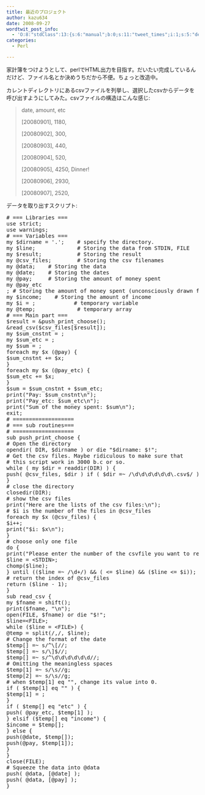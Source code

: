 ```yaml
---
title: 最近のプロジェクト
author: kazu634
date: 2008-09-27
wordtwit_post_info:
  - 'O:8:"stdClass":13:{s:6:"manual";b:0;s:11:"tweet_times";i:1;s:5:"delay";i:0;s:7:"enabled";i:1;s:10:"separation";s:2:"60";s:7:"version";s:3:"3.7";s:14:"tweet_template";b:0;s:6:"status";i:2;s:6:"result";a:0:{}s:13:"tweet_counter";i:2;s:13:"tweet_log_ids";a:1:{i:0;i:4305;}s:9:"hash_tags";a:0:{}s:8:"accounts";a:1:{i:0;s:7:"kazu634";}}'
categories:
  - Perl

---
```

<div class="section">
<p>
    家計簿をつけようとして、perlでHTML出力を目指す。だいたい完成しているんだけど、ファイル名とか決めうちだから不便。ちょっと改造中。
</p>
  
<p>
    カレントディレクトリにあるcsvファイルを列挙し、選択したcsvからデータを呼び出すようにしてみた。csvファイルの構造はこんな感じ:
</p>
  
<blockquote>
<p>
      date, amount, etc
</p>
    
<p>
      [20080901], 1180,
</p>
    
<p>
      [20080902], 300,
</p>
    
<p>
      [20080903], 440,
</p>
    
<p>
      [20080904], 520,
</p>
    
<p>
      [20080905], 4250, Dinner!
</p>
    
<p>
      [20080906], 2930,
</p>
    
<p>
      [20080907], 2520,
</p>
</blockquote>
  
<p>
    データを取り出すスクリプト:
</p>
  
<pre class="syntax-highlight">
<span class="synComment"># === Libraries ===</span>
<span class="synStatement">use strict</span>;
<span class="synStatement">use warnings</span>;
<span class="synComment"># === Variables ===</span>
<span class="synStatement">my</span> <span class="synIdentifier">$dirname</span> = <span class="synConstant">'.'</span>;    <span class="synComment"># specify the directory.</span>
<span class="synStatement">my</span> <span class="synIdentifier">$line</span>;             <span class="synComment"># Storing the data from STDIN, FILE</span>
<span class="synStatement">my</span> <span class="synIdentifier">$result</span>;           <span class="synComment"># Storing the result</span>
<span class="synStatement">my</span> <span class="synIdentifier">@csv_files</span>;        <span class="synComment"># Storing the csv filenames</span>
<span class="synStatement">my</span> <span class="synIdentifier">@data</span>;    <span class="synComment"># Storing the data</span>
<span class="synStatement">my</span> <span class="synIdentifier">@date</span>;    <span class="synComment"># Storing the dates</span>
<span class="synStatement">my</span> <span class="synIdentifier">@pay</span>;     <span class="synComment"># Storing the amount of money spent</span>
<span class="synStatement">my</span> <span class="synIdentifier">@pay_etc</span>
; <span class="synComment"># Storing the amount of money spent (unconsciously drawn from the bank account)</span>
<span class="synStatement">my</span> <span class="synIdentifier">$income</span>;    <span class="synComment"># Storing the amount of income</span>
<span class="synStatement">my</span> <span class="synIdentifier">$i</span> = <span class="synConstant"></span>;            <span class="synComment"># temporary variable</span>
<span class="synStatement">my</span> <span class="synIdentifier">@temp</span>;             <span class="synComment"># temporary array</span>
<span class="synComment"># === Main part ===</span>
<span class="synIdentifier">$result</span> = <span class="synIdentifier">&#38;push_print_choose</span>();
<span class="synIdentifier">&#38;read_csv</span>(<span class="synIdentifier">$csv_files</span>[<span class="synIdentifier">$result</span>]);
<span class="synStatement">my</span> <span class="synIdentifier">$sum_cnstnt</span> = <span class="synConstant"></span>;
<span class="synStatement">my</span> <span class="synIdentifier">$sum_etc</span> = <span class="synConstant"></span>;
<span class="synStatement">my</span> <span class="synIdentifier">$sum</span> = <span class="synConstant"></span>;
<span class="synStatement">foreach</span> <span class="synStatement">my</span> <span class="synIdentifier">$x</span> (<span class="synIdentifier">@pay</span>) {
<span class="synIdentifier">$sum_cnstnt</span> += <span class="synIdentifier">$x</span>;
}
<span class="synStatement">foreach</span> <span class="synStatement">my</span> <span class="synIdentifier">$x</span> (<span class="synIdentifier">@pay_etc</span>) {
<span class="synIdentifier">$sum_etc</span> += <span class="synIdentifier">$x</span>;
}
<span class="synIdentifier">$sum</span> = <span class="synIdentifier">$sum_cnstnt</span> + <span class="synIdentifier">$sum_etc</span>;
<span class="synStatement">print</span>(<span class="synConstant">&#34;Pay: </span><span class="synIdentifier">$sum_cnstnt</span><span class="synSpecial">\n</span><span class="synConstant">&#34;</span>);
<span class="synStatement">print</span>(<span class="synConstant">&#34;Pay_etc: </span><span class="synIdentifier">$sum_etc</span><span class="synSpecial">\n</span><span class="synConstant">&#34;</span>);
<span class="synStatement">print</span>(<span class="synConstant">&#34;Sum of the money spent: </span><span class="synIdentifier">$sum</span><span class="synSpecial">\n</span><span class="synConstant">&#34;</span>);
<span class="synStatement">exit</span>;
<span class="synComment"># ===================</span>
<span class="synComment"># === sub routines===</span>
<span class="synComment"># ===================</span>
<span class="synStatement">sub</span><span class="synIdentifier"> push_print_choose </span>{
<span class="synComment"># Open the directory</span>
<span class="synStatement">opendir</span>( <span class="synIdentifier">DIR</span>, <span class="synIdentifier">$dirname</span> ) <span class="synStatement">or</span> <span class="synStatement">die</span> <span class="synConstant">&#34;</span><span class="synIdentifier">$dirname</span><span class="synConstant">: </span><span class="synIdentifier">$!</span><span class="synConstant">&#34;</span>;
<span class="synComment"># Get the csv files. Maybe ridiculous to make sure that</span>
<span class="synComment"># this script work in 3000 b.c or so.</span>
<span class="synStatement">while</span> ( <span class="synStatement">my</span> <span class="synIdentifier">$dir</span> = <span class="synStatement">readdir</span>(<span class="synIdentifier">DIR</span>) ) {
<span class="synStatement">push</span>( <span class="synIdentifier">@csv_files</span>, <span class="synIdentifier">$dir</span> ) <span class="synStatement">if</span> ( <span class="synIdentifier">$dir</span> =~<span class="synStatement"> /</span><span class="synSpecial">\d\d\d\d\d\d\.</span><span class="synConstant">csv$</span><span class="synStatement">/</span> );
}
<span class="synComment"># close the directory</span>
<span class="synStatement">closedir</span>(<span class="synIdentifier">DIR</span>);
<span class="synComment"># show the csv files</span>
<span class="synStatement">print</span>(<span class="synConstant">&#34;Here are the lists of the csv files:</span><span class="synSpecial">\n</span><span class="synConstant">&#34;</span>);
<span class="synComment"># $i is the number of the files in @csv_files</span>
<span class="synStatement">foreach</span> <span class="synStatement">my</span> <span class="synIdentifier">$x</span> (<span class="synIdentifier">@csv_files</span>) {
<span class="synIdentifier">$i</span>++;
<span class="synStatement">print</span>(<span class="synConstant">&#34;</span><span class="synIdentifier">$i</span><span class="synConstant">: </span><span class="synIdentifier">$x</span><span class="synSpecial">\n</span><span class="synConstant">&#34;</span>);
}
<span class="synComment"># choose only one file</span>
<span class="synStatement">do</span> {
<span class="synStatement">print</span>(<span class="synConstant">&#34;Please enter the number of the csvfile you want to read: &#34;</span>);
<span class="synIdentifier">$line</span> = <span class="synIdentifier">&#60;STDIN&#62;</span>;
<span class="synStatement">chomp</span>(<span class="synIdentifier">$line</span>);
} <span class="synStatement">until</span> ((<span class="synIdentifier">$line</span> =~<span class="synStatement"> /</span><span class="synSpecial">\d+</span><span class="synStatement">/</span>) &#38;&#38; (<span class="synConstant"></span> &#60;= <span class="synIdentifier">$line</span>) &#38;&#38; (<span class="synIdentifier">$line</span> &#60;= <span class="synIdentifier">$i</span>));
<span class="synComment"># return the index of @csv_files</span>
<span class="synStatement">return</span> (<span class="synIdentifier">$line</span> - <span class="synConstant">1</span>);
}
<span class="synStatement">sub</span><span class="synIdentifier"> read_csv </span>{
<span class="synStatement">my</span> <span class="synIdentifier">$fname</span> = <span class="synStatement">shift</span>();
<span class="synStatement">print</span>(<span class="synIdentifier">$fname</span>, <span class="synConstant">&#34;</span><span class="synSpecial">\n</span><span class="synConstant">&#34;</span>);
<span class="synStatement">open</span>(<span class="synIdentifier">FILE</span>, <span class="synIdentifier">$fname</span>) <span class="synStatement">or</span> <span class="synStatement">die</span> <span class="synConstant">&#34;</span><span class="synIdentifier">$!</span><span class="synConstant">&#34;</span>;
<span class="synIdentifier">$line</span>=<span class="synIdentifier">&#60;FILE&#62;</span>;
<span class="synStatement">while</span> (<span class="synIdentifier">$line</span> = <span class="synIdentifier">&#60;FILE&#62;</span>) {
<span class="synIdentifier">@temp</span> = <span class="synStatement">split</span>(<span class="synStatement">/</span><span class="synConstant">,</span><span class="synStatement">/</span>, <span class="synIdentifier">$line</span>);
<span class="synComment"># Change the format of the date</span>
<span class="synIdentifier">$temp</span>[<span class="synConstant"></span>] =~ <span class="synStatement">s/</span><span class="synConstant">^</span><span class="synSpecial">\[</span><span class="synStatement">//</span>;
<span class="synIdentifier">$temp</span>[<span class="synConstant"></span>] =~ <span class="synStatement">s/</span><span class="synSpecial">\]</span><span class="synConstant">$</span><span class="synStatement">//</span>;
<span class="synIdentifier">$temp</span>[<span class="synConstant"></span>] =~ <span class="synStatement">s/</span><span class="synConstant">^</span><span class="synSpecial">\d\d\d\d\d\d</span><span class="synStatement">//</span>;
<span class="synComment"># Omitting the meaningless spaces</span>
<span class="synIdentifier">$temp</span>[<span class="synConstant">1</span>] =~ <span class="synStatement">s/</span><span class="synSpecial">\s</span><span class="synStatement">//g</span>;
<span class="synIdentifier">$temp</span>[<span class="synConstant">2</span>] =~ <span class="synStatement">s/</span><span class="synSpecial">\s</span><span class="synStatement">//g</span>;
<span class="synComment"># when $temp[1] eq &#34;&#34;, change its value into 0.</span>
<span class="synStatement">if</span> ( <span class="synIdentifier">$temp</span>[<span class="synConstant">1</span>] <span class="synStatement">eq</span> <span class="synConstant">&#34;&#34;</span> ) {
<span class="synIdentifier">$temp</span>[<span class="synConstant">1</span>] = <span class="synConstant"></span>;
}
<span class="synStatement">if</span> ( <span class="synIdentifier">$temp</span>[<span class="synConstant"></span>] <span class="synStatement">eq</span> <span class="synConstant">&#34;etc&#34;</span> ) {
<span class="synStatement">push</span>( <span class="synIdentifier">@pay_etc</span>, <span class="synIdentifier">$temp</span>[<span class="synConstant">1</span>] );
} <span class="synStatement">elsif</span> (<span class="synIdentifier">$temp</span>[<span class="synConstant"></span>] <span class="synStatement">eq</span> <span class="synConstant">&#34;income&#34;</span>) {
<span class="synIdentifier">$income</span> = <span class="synIdentifier">$temp</span>[<span class="synConstant"></span>];
} <span class="synStatement">else</span> {
<span class="synStatement">push</span>(<span class="synIdentifier">@date</span>, <span class="synIdentifier">$temp</span>[<span class="synConstant"></span>]);
<span class="synStatement">push</span>(<span class="synIdentifier">@pay</span>, <span class="synIdentifier">$temp</span>[<span class="synConstant">1</span>]);
}
}
<span class="synStatement">close</span>(<span class="synIdentifier">FILE</span>);
<span class="synComment"># Squeeze the data into @data</span>
<span class="synStatement">push</span>( <span class="synIdentifier">@data</span>, [<span class="synIdentifier">@date</span>] );
<span class="synStatement">push</span>( <span class="synIdentifier">@data</span>, [<span class="synIdentifier">@pay</span>] );
}
</pre>
</div>
